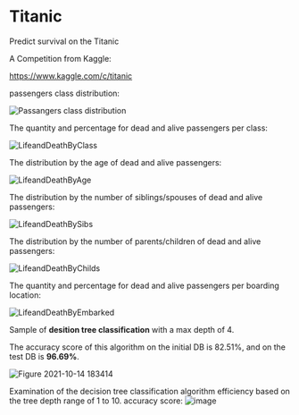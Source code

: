 # Titanic
Predict survival on the Titanic

A Competition from Kaggle:

https://www.kaggle.com/c/titanic




passengers class distribution:

![Passangers class distribution](https://user-images.githubusercontent.com/85901822/133884139-d800d625-70a1-45df-b189-b56865739207.png)



The quantity and percentage for dead and alive passengers per class:

![LifeandDeathByClass](https://user-images.githubusercontent.com/85901822/135080688-139b97d1-93dd-43df-87ef-8eb4aefab14d.png)



The distribution by the age of dead and alive passengers:

![LifeandDeathByAge](https://user-images.githubusercontent.com/85901822/135081332-6cbf61ad-10f9-4c47-9722-3c67d2d2fd6f.png)



The distribution by the number of siblings/spouses of dead and alive passengers:

![LifeandDeathBySibs](https://user-images.githubusercontent.com/85901822/135587178-5b7844ed-e2c9-4e99-8bb5-461cda23b901.png)



The distribution by the number of parents/children of dead and alive passengers:

![LifeandDeathByChilds](https://user-images.githubusercontent.com/85901822/135590033-e501e778-b8ec-4a4f-b559-ef27603a0544.png)



The quantity and percentage for dead and alive passengers per boarding location:

![LifeandDeathByEmbarked](https://user-images.githubusercontent.com/85901822/135593653-849dec90-273a-4cf6-b41d-77dcc183e90a.png)



Sample of **desition tree classification** with a max depth of 4.

The accuracy score of this algorithm on the initial DB is 82.51%, and on the test DB is **96.69%**.

![Figure 2021-10-14 183414](https://user-images.githubusercontent.com/85901822/137436008-e4e6cbf7-9a79-4db2-b602-618608be311f.png)

Examination of the decision tree classification algorithm efficiency based on the tree depth range of 1 to 10.
accuracy score:
![image](https://user-images.githubusercontent.com/85901822/137860232-a7e9695b-2bac-41ed-9df9-eff3269ad01a.png)

